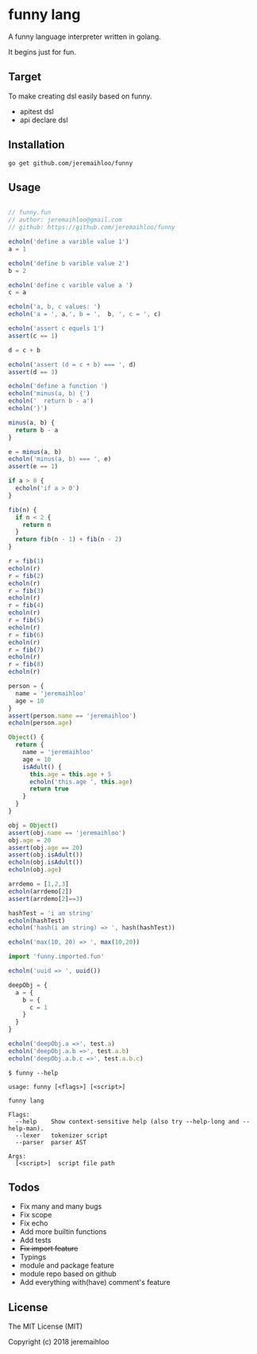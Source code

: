 # funny lang

A funny language interpreter written in golang.

It begins just for fun.

## Target

To make creating dsl easily based on funny.

- apitest dsl
- api declare dsl

## Installation

```console
go get github.com/jeremaihloo/funny
```

## Usage

```javascript

// funny.fun
// author: jeremaihloo@gmail.com
// github: https://github.com/jeremaihloo/funny

echoln('define a varible value 1')
a = 1

echoln('define b varible value 2')
b = 2

echoln('define c varible value a ')
c = a

echoln('a, b, c values: ')
echoln('a = ', a,', b = ',  b, ', c = ', c)

echoln('assert c equels 1')
assert(c == 1)

d = c + b

echoln('assert (d = c + b) === ', d)
assert(d == 3)

echoln('define a function ')
echoln('minus(a, b) {')
echoln('  return b - a')
echoln('}')

minus(a, b) {
  return b - a
}

e = minus(a, b)
echoln('minus(a, b) === ', e)
assert(e == 1)

if a > 0 {
  echoln('if a > 0')
}

fib(n) {
  if n < 2 {
    return n
  }
  return fib(n - 1) + fib(n - 2)
}

r = fib(1)
echoln(r)
r = fib(2)
echoln(r)
r = fib(3)
echoln(r)
r = fib(4)
echoln(r)
r = fib(5)
echoln(r)
r = fib(6)
echoln(r)
r = fib(7)
echoln(r)
r = fib(8)
echoln(r)

person = {
  name = 'jeremaihloo'
  age = 10
}
assert(person.name == 'jeremaihloo')
echoln(person.age)

Object() {
  return {
    name = 'jeremaihloo'
    age = 10
    isAdult() {
      this.age = this.age + 5
      echoln('this.age ', this.age)
      return true
    }
  }
}

obj = Object()
assert(obj.name == 'jeremaihloo')
obj.age = 20
assert(obj.age == 20)
assert(obj.isAdult())
echoln(obj.isAdult())
echoln(obj.age)

arrdemo = [1,2,3]
echoln(arrdemo[2])
assert(arrdemo[2]==3)

hashTest = 'i am string'
echoln(hashTest)
echoln('hash(i am string) => ', hash(hashTest))

echoln('max(10, 20) => ', max(10,20))

import 'funny.imported.fun'

echoln('uuid => ', uuid())

deepObj = {
  a = {
    b = {
      c = 1
    }
  }
}

echoln('deepObj.a =>', test.a)
echoln('deepObj.a.b =>', test.a.b)
echoln('deepObj.a.b.c =>', test.a.b.c)
```

```console
$ funny --help

usage: funny [<flags>] [<script>]

funny lang

Flags:
  --help    Show context-sensitive help (also try --help-long and --help-man).
  --lexer   tokenizer script
  --parser  parser AST

Args:
  [<script>]  script file path
```

## Todos

- Fix many and many bugs
- Fix scope
- Fix echo
- Add more builtin functions
- Add tests
- ~~Fix import feature~~
- Typings
- module and package feature
- module repo based on github
- Add everything with(have) comment's feature

## License

The MIT License (MIT)

Copyright (c) 2018 jeremaihloo
